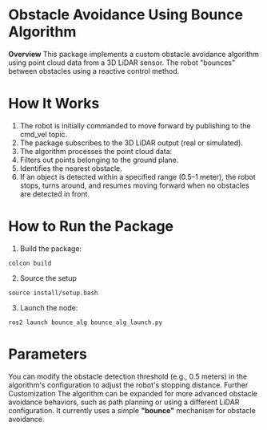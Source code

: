 # Obstacle Avoidance Using Bounce Algorithm
**Overview** This package implements a custom obstacle avoidance algorithm using point cloud data from a 3D LiDAR sensor. The robot "bounces" between obstacles using a reactive control method.

# How It Works

1. The robot is initially commanded to move forward by publishing to the cmd_vel topic.
2. The package subscribes to the 3D LiDAR output (real or simulated).
3. The algorithm processes the point cloud data:
4. Filters out points belonging to the ground plane.
5. Identifies the nearest obstacle.
6. If an object is detected within a specified range (0.5–1 meter), the robot stops, turns around, and resumes moving forward when no obstacles are detected in front.

# How to Run the Package

1. Build the package:

```colcon build```

2. Source the setup

```source install/setup.bash```

3. Launch the node:

```ros2 launch bounce_alg bounce_alg_launch.py```

# Parameters

You can modify the obstacle detection threshold (e.g., 0.5 meters) in the algorithm's configuration to adjust the robot's stopping distance.
Further Customization The algorithm can be expanded for more advanced obstacle avoidance behaviors, such as path planning or using a different LiDAR configuration. It currently uses a simple **"bounce"** mechanism for obstacle avoidance.
